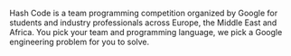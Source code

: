 Hash Code is a team programming competition organized by Google for students and industry professionals across Europe, the Middle East and Africa. You pick your team and programming language, we pick a Google engineering problem for you to solve.